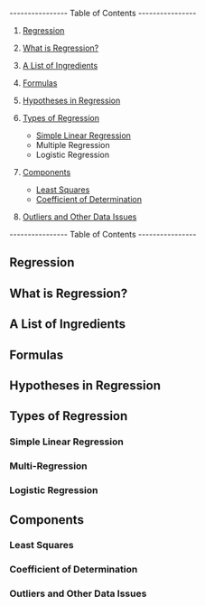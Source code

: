 ---------------- Table of Contents ---------------- 

1. [Regression](#regr)

3. [What is Regression?](#whatis)
4. [A List of Ingredients](#ingred) 
5. [Formulas](#formulas)
6. [Hypotheses in Regression](#hype)
   
5. [Types of Regression](#types)
	* [Simple Linear Regression](#slr)
	* Multiple Regression
	* Logistic Regression

6. [Components](#comp)
	* [Least Squares](#least)
	* [Coefficient of Determination](#coef)

7.  [Outliers and Other Data Issues](#outliers)

---------------- Table of Contents ---------------- 

## <a id="regr"></a> Regression

## <a id="whatis"></a> What is Regression?
## <a id="ingred"></a> A List of Ingredients 
## <a id="formulas"></a> Formulas
## <a id="hype"></a> Hypotheses in Regression
   
## <a id="types"></a> Types of Regression
### <a id="slr"></a> Simple Linear Regression
### <a id="multi"></a> Multi-Regression
### <a id="logis"></a> Logistic Regression

## <a id="comp"></a> Components
### <a id="least"></a> Least Squares
### <a id="coef"></a> Coefficient of Determination

### <a id="outliers"></a> Outliers and Other Data Issues